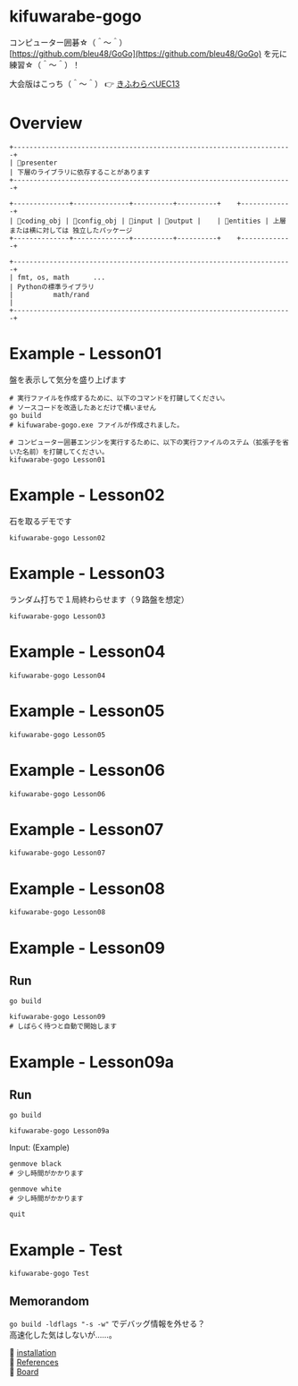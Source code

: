 # kifuwarabe-gogo

コンピューター囲碁☆（＾～＾）  
[https://github.com/bleu48/GoGo](https://github.com/bleu48/GoGo) を元に練習☆（＾～＾）！  

大会版はこっち（＾～＾） 👉 [きふわらべUEC13](https://github.com/muzudho/kifuwarabe-uec13)  
# Overview

```plain
+----------------------------------------------------------------------+
| 📂presenter                                                          | 下層のライブラリに依存することがあります
+----------------------------------------------------------------------+

+--------------+--------------+----------+----------+    +-------------+
| 📂coding_obj | 📂config_obj | 📂input | 📂output |    | 📂entities | 上層または横に対しては 独立したパッケージ
+--------------+--------------+----------+----------+    +-------------+

+----------------------------------------------------------------------+
| fmt, os, math      ...                                               | Pythonの標準ライブラリ
|          math/rand                                                   |
+----------------------------------------------------------------------+
```

# Example - Lesson01

盤を表示して気分を盛り上げます  

```shell
# 実行ファイルを作成するために、以下のコマンドを打鍵してください。
# ソースコードを改造したあとだけで構いません
go build
# kifuwarabe-gogo.exe ファイルが作成されました。

# コンピューター囲碁エンジンを実行するために、以下の実行ファイルのステム（拡張子を省いた名前）を打鍵してください。
kifuwarabe-gogo Lesson01
```

# Example - Lesson02

石を取るデモです  

```shell
kifuwarabe-gogo Lesson02
```

# Example - Lesson03

ランダム打ちで１局終わらせます（９路盤を想定）  

```shell
kifuwarabe-gogo Lesson03
```

# Example - Lesson04

```shell
kifuwarabe-gogo Lesson04
```

# Example - Lesson05

```shell
kifuwarabe-gogo Lesson05
```

# Example - Lesson06

```shell
kifuwarabe-gogo Lesson06
```

# Example - Lesson07

```shell
kifuwarabe-gogo Lesson07
```

# Example - Lesson08

```shell
kifuwarabe-gogo Lesson08
```

# Example - Lesson09

## Run

```shell
go build

kifuwarabe-gogo Lesson09
# しばらく待つと自動で開始します
```

# Example - Lesson09a

## Run

```shell
go build

kifuwarabe-gogo Lesson09a
```

Input: (Example)  

```shell
genmove black
# 少し時間がかかります

genmove white
# 少し時間がかかります

quit
```

# Example - Test

```shell
kifuwarabe-gogo Test
```

## Memorandom

`go build -ldflags "-s -w"` でデバッグ情報を外せる？  
高速化した気はしないが……。  

📖 [installation](./doc/installation/install.md)  
📖 [References](./doc/references.md)  
📖 [Board](./doc/board.md)  
